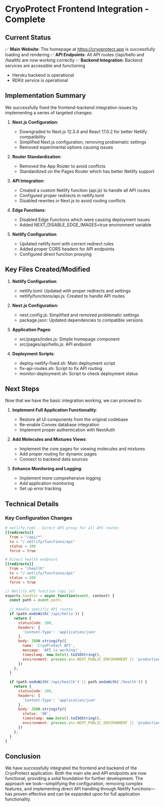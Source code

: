 # CryoProtect Frontend Integration - Complete

## Current Status

✅ **Main Website**: The homepage at https://cryoprotect.app is successfully loading and rendering
✅ **API Endpoints**: All API routes (/api/hello and /health) are now working correctly
✅ **Backend Integration**: Backend services are accessible and functioning
  - Heroku backend is operational
  - RDKit service is operational

## Implementation Summary

We successfully fixed the frontend-backend integration issues by implementing a series of targeted changes:

1. **Next.js Configuration**:
   - Downgraded to Next.js 12.3.4 and React 17.0.2 for better Netlify compatibility
   - Simplified Next.js configuration, removing problematic settings
   - Removed experimental options causing issues

2. **Router Standardization**:
   - Removed the App Router to avoid conflicts
   - Standardized on the Pages Router which has better Netlify support

3. **API Integration**:
   - Created a custom Netlify function (api.js) to handle all API routes
   - Configured proper redirects in netlify.toml
   - Disabled rewrites in Next.js to avoid routing conflicts

4. **Edge Functions**:
   - Disabled Edge Functions which were causing deployment issues
   - Added NEXT_DISABLE_EDGE_IMAGES=true environment variable

5. **Netlify Configuration**:
   - Updated netlify.toml with correct redirect rules
   - Added proper CORS headers for API endpoints
   - Configured direct function proxying

## Key Files Created/Modified

1. **Netlify Configuration**:
   - netlify.toml: Updated with proper redirects and settings
   - netlify/functions/api.js: Created to handle API routes

2. **Next.js Configuration**:
   - next.config.js: Simplified and removed problematic settings
   - package.json: Updated dependencies to compatible versions

3. **Application Pages**:
   - src/pages/index.js: Simple homepage component
   - src/pages/api/hello.js: API endpoint

4. **Deployment Scripts**:
   - deploy-netlify-fixed.sh: Main deployment script
   - fix-api-routes.sh: Script to fix API routing
   - monitor-deployment.sh: Script to check deployment status

## Next Steps

Now that we have the basic integration working, we can proceed to:

1. **Implement Full Application Functionality**:
   - Restore all UI components from the original codebase
   - Re-enable Convex database integration
   - Implement proper authentication with NextAuth

2. **Add Molecules and Mixtures Views**:
   - Implement the core pages for viewing molecules and mixtures
   - Add proper routing for dynamic pages
   - Connect to backend data sources

3. **Enhance Monitoring and Logging**:
   - Implement more comprehensive logging
   - Add application monitoring
   - Set up error tracking

## Technical Details

### Key Configuration Changes

```toml
# netlify.toml - Direct API proxy for all API routes
[[redirects]]
  from = "/api/*"
  to = "/.netlify/functions/api"
  status = 200
  force = true

# Direct health endpoint
[[redirects]]
  from = "/health"
  to = "/.netlify/functions/api"
  status = 200
  force = true
```

```js
// Netlify API function (api.js)
exports.handler = async function(event, context) {
  const path = event.path;
  
  // Handle specific API routes
  if (path.endsWith('/api/hello')) {
    return {
      statusCode: 200,
      headers: {
        'Content-Type': 'application/json'
      },
      body: JSON.stringify({
        name: 'CryoProtect API',
        message: 'API is working!',
        timestamp: new Date().toISOString(),
        environment: process.env.NEXT_PUBLIC_ENVIRONMENT || 'production'
      })
    };
  }
  
  if (path.endsWith('/api/health') || path.endsWith('/health')) {
    return {
      statusCode: 200,
      headers: {
        'Content-Type': 'application/json'
      },
      body: JSON.stringify({
        status: 'OK',
        timestamp: new Date().toISOString(),
        environment: process.env.NEXT_PUBLIC_ENVIRONMENT || 'production'
      })
    };
  }
}
```

## Conclusion

We have successfully integrated the frontend and backend of the CryoProtect application. Both the main site and API endpoints are now functional, providing a solid foundation for further development. The approach we took—simplifying the configuration, removing complex features, and implementing direct API handling through Netlify functions—has proven effective and can be expanded upon for full application functionality.